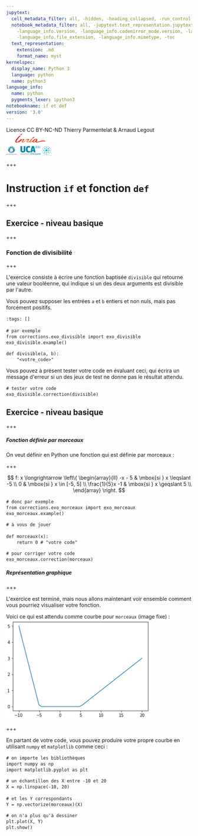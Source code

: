 ```yaml
---
jupytext:
  cell_metadata_filter: all, -hidden, -heading_collapsed, -run_control, -trusted
  notebook_metadata_filter: all, -jupytext.text_representation.jupytext_version, -jupytext.text_representation.format_version,
    -language_info.version, -language_info.codemirror_mode.version, -language_info.codemirror_mode,
    -language_info.file_extension, -language_info.mimetype, -toc
  text_representation:
    extension: .md
    format_name: myst
kernelspec:
  display_name: Python 3
  language: python
  name: python3
language_info:
  name: python
  pygments_lexer: ipython3
notebookname: if et def
version: '3.0'
---
```


<div class="licence">
<span>Licence CC BY-NC-ND</span>
<span>Thierry Parmentelat &amp; Arnaud Legout</span>
<span><img src="media/both-logos-small-alpha.png" /></span>
</div>

+++

# Instruction `if` et fonction `def`

+++

## Exercice - niveau basique

+++

### Fonction de divisibilité

+++

L'exercice consiste à écrire une fonction baptisée `divisible` qui retourne une valeur booléenne, qui indique si un des deux arguments est divisible par l'autre.

Vous pouvez supposer les entrées `a` et `b` entiers et non nuls, mais pas forcément positifs.

```{code-cell} ipython3
:tags: []

# par exemple
from corrections.exo_divisible import exo_divisible
exo_divisible.example()
```

```{code-cell} ipython3
def divisible(a, b):
    "<votre_code>"
```

Vous pouvez à présent tester votre code en évaluant ceci, qui écrira un message d'erreur si un des jeux de test ne donne pas le résultat attendu.

```{code-cell} ipython3
# tester votre code
exo_divisible.correction(divisible)
```

## Exercice - niveau basique

+++

##### Fonction définie par morceaux

On veut définir en Python une fonction qui est définie par morceaux :

+++

$$
f: x \longrightarrow \left\{
\begin{array}{ll}
-x - 5          & \mbox{si } x \leqslant -5 \\
0               & \mbox{si } x \in [-5, 5]  \\
\frac{1}{5}x -1 & \mbox{si } x \geqslant 5  \\
\end{array}
\right.
$$

```{code-cell} ipython3
# donc par exemple
from corrections.exo_morceaux import exo_morceaux
exo_morceaux.example()
```

```{code-cell} ipython3
# à vous de jouer

def morceaux(x):
    return 0 # "votre code"
```

```{code-cell} ipython3
# pour corriger votre code
exo_morceaux.correction(morceaux)
```

##### Représentation graphique

+++

L'exercice est terminé, mais nous allons maintenant voir ensemble comment vous pourriez visualiser votre fonction.

Voici ce qui est attendu comme courbe pour `morceaux` (image fixe) :
![graphe morceaux](media/morceaux.png)

+++

En partant de votre code, vous pouvez produire votre propre courbe en utilisant `numpy` et `matplotlib` comme ceci :

```{code-cell} ipython3
# on importe les bibliothèques
import numpy as np
import matplotlib.pyplot as plt
```

```{code-cell} ipython3
# un échantillon des X entre -10 et 20
X = np.linspace(-10, 20)

# et les Y correspondants
Y = np.vectorize(morceaux)(X)
```

```{code-cell} ipython3
# on n'a plus qu'à dessiner
plt.plot(X, Y)
plt.show()
```
